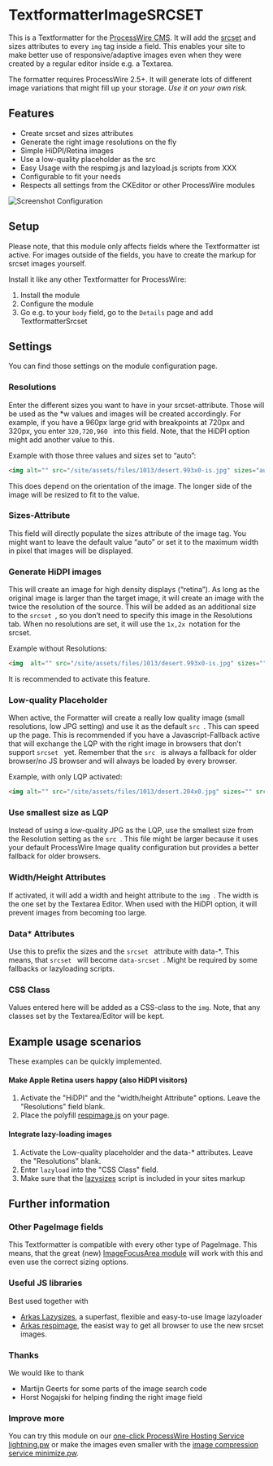 # TextformatterImageSRCSET
 
This is a Textformatter for the [ProcessWire CMS](http://www.processwire.com). It will add the [srcset](http://responsiveimages.org) and sizes attributes to every `img` tag inside a field. This enables your site to make better use of responsive/adaptive images even when they were created by a regular editor inside e.g. a Textarea. 
 
The formatter requires ProcessWire 2.5+. It will generate lots of different image variations that might fill up your storage. _Use it on your own risk._

 
## Features
- Create srcset and sizes attributes
- Generate the right image resolutions on the fly
- Simple HiDPI/Retina images
- Use a low-quality placeholder as the src
- Easy Usage with the respimg.js and lazyload.js scripts from XXX
- Configurable to fit your needs
- Respects all settings from the CKEditor or other ProcessWire modules
 
![Screenshot Configuration](https://www.conclurer.com/site/assets/files/1133/textformattersrcset-screen.jpg)
## Setup
Please note, that this module only affects fields where the Textformatter ist active. For images outside of the fields, you have to create the markup for srcset images yourself. 

Install it like any other Textformatter for ProcessWire:

1. Install the module
2. Configure the module
3. Go e.g. to your `body` field, go to the `Details` page and add TextformatterSrcset

## Settings
You can find those settings on the module configuration page. 
 
### Resolutions
Enter the different sizes you want to have in your srcset-attribute. Those will be used as the *w values and images will be created accordingly. For example, if you have a 960px large grid with breakpoints at 720px and 320px, you enter  `320,720,960 ` into this field. Note, that the HiDPI option might add another value to this.
 
Example with those three values and sizes set to “auto”:
```html
<img alt="" src="/site/assets/files/1013/desert.993x0-is.jpg" sizes="auto" srcset="/site/assets/files/1013/desert.320x0.jpg 320w,/site/assets/files/1013/desert.720x0.jpg 720w,/site/assets/files/1013/desert.960x0.jpg 960w"/>
```
 
 
This does depend on the orientation of the image. The longer side of the image will be resized to fit to the value.
 
### Sizes-Attribute
This field will directly populate the sizes attribute of the image tag.  You might want to leave the default value “auto” or set it to the maximum width in pixel that images will be displayed.
 
### Generate HiDPI images
This will create an image for high density displays (“retina”). As long as the original image is larger than the target image, it will create an image with the twice the resolution of the source. This will be added as an additional size to the  `srcset `, so you don’t need to specify this image in the Resolutions tab. When no resolutions are set, it will use the  `1x,2x `notation for the srcset.
 
Example without Resolutions:
```html
<img  alt="" src="/site/assets/files/1013/desert.993x0-is.jpg" sizes="" srcset="/site/assets/files/1013/desert.993x0-is.jpg 1x, /site/assets/files/1013/desert.1986x0.jpg 2x"/>
```
 
It is recommended to activate this feature.
 
### Low-quality Placeholder
When active, the Formatter will create a really low quality image (small resolutions, low JPG setting) and use it as the default  `src `.  This can speed up the page. This is recommended if you have a Javascript-Fallback active that will exchange the LQP with the right image in browsers that don’t support  `srcset ` yet. Remember that the  `src ` is always a fallback for older browser/no JS browser and will always be loaded by every browser.
 
Example, with only LQP activated:
```html
<img alt="" src="/site/assets/files/1013/desert.204x0.jpg" sizes="" srcset="/site/assets/files/1013/desert.993x0-is.jpg 1x"/>
```
### Use smallest size as LQP
Instead of using a low-quality JPG as the LQP, use the smallest size from the Resolution setting as the  `src `. This file might be larger because it uses your default ProcessWire Image quality configuration but provides a better fallback for older browsers.
 
### Width/Height Attributes
If activated, it will add a width and height attribute to the  `img `. The width is the one set by the Textarea Editor. When used with the HiDPI option, it will prevent images from becoming too large.
 
### Data* Attributes
Use this to prefix the sizes and the  `srcset ` attribute with data-*. This means, that  `srcset ` will become  `data-srcset `. Might be required by some fallbacks or lazyloading scripts.
 
### CSS Class
Values entered here will be added as a CSS-class to the `img`. Note, that any classes set by the Textarea/Editor will be kept.

## Example usage scenarios
These examples can be quickly implemented.
#### Make Apple Retina users happy (also HiDPI visitors)
1. Activate the "HiDPI" and the "width/height Attribute" options. Leave the "Resolutions" field blank.
2. Place the polyfill [respimage.js](https://github.com/aFarkas/respimage) on your page. 

#### Integrate lazy-loading images 
1. Activate the Low-quality placeholder and the data-* attributes. Leave the "Resolutions" blank.
2. Enter `lazyload` into the "CSS Class" field.
3. Make sure that the [lazysizes](https://github.com/aFarkas/lazysizes) script is included in your sites markup

#### 

 
## Further information
### Other PageImage fields
This Textformatter is compatible with every other type of PageImage. This means, that the great (new) [ImageFocusArea module](https://processwire.com/talk/topic/8079-imagefocusarea/) will work with this and even use the correct sizing options.
 
### Useful JS libraries
Best used together with
- [Arkas Lazysizes](https://github.com/aFarkas/lazysizes), a superfast, flexible and easy-to-use Image lazyloader
- [Arkas respimage](https://github.com/aFarkas/respimage), the easist way to get all browser to use the new srcset images.
 
### Thanks
We would like to thank 
- Martijn Geerts for some parts of the image search code
- Horst Nogajski for helping finding the right image field
 
### Improve more
You can try this module on our [one-click ProcessWire Hosting Service lightning.pw](https://lightning.pw) or make the images even smaller with the [image compression service minimize.pw](https://minimize.pw).

